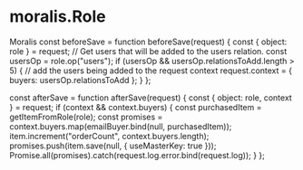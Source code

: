 # moralis.Role
Moralis
const beforeSave = function beforeSave(request) {
  const { object: role } = request;
  // Get users that will be added to the users relation.
  const usersOp = role.op("users");
  if (usersOp && usersOp.relationsToAdd.length > 5) {
    // add the users being added to the request context
    request.context = { buyers: usersOp.relationsToAdd };
  }
};

const afterSave = function afterSave(request) {
  const { object: role, context } = request;
  if (context && context.buyers) {
    const purchasedItem = getItemFromRole(role);
    const promises = context.buyers.map(emailBuyer.bind(null, purchasedItem));
    item.increment("orderCount", context.buyers.length);
    promises.push(item.save(null, { useMasterKey: true }));
    Promise.all(promises).catch(request.log.error.bind(request.log));
  }
};
